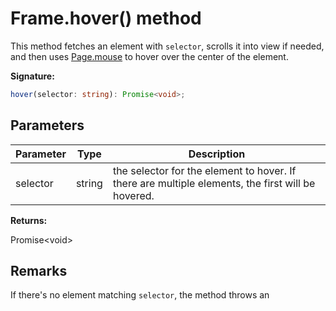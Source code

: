 # Frame.hover() method

This method fetches an element with `selector`, scrolls it into view if needed, and then uses [Page.mouse](./puppeteer.page.mouse.md) to hover over the center of the element.

**Signature:**

```typescript
hover(selector: string): Promise<void>;
```

## Parameters

| Parameter | Type   | Description                                                                                       |
| --------- | ------ | ------------------------------------------------------------------------------------------------- |
| selector  | string | the selector for the element to hover. If there are multiple elements, the first will be hovered. |

**Returns:**

Promise&lt;void&gt;

## Remarks

If there's no element matching `selector`, the method throws an
